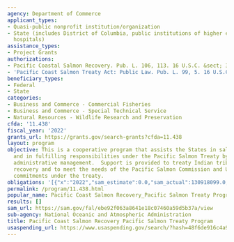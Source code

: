 ```yaml
---
agency: Department of Commerce
applicant_types:
- Quasi-public nonprofit institution/organization
- State (includes District of Columbia, public institutions of higher education and
  hospitals)
assistance_types:
- Project Grants
authorizations:
- Pacific Coastal Salmon Recovery. Pub. L. 106, 113. 16 U.S.C. &sect; 3634.
- 'Pacific Coast Salmon Treaty Act: Public Law. Pub. L. 99, 5. 16 U.S.C. &sect; 3641.'
beneficiary_types:
- Federal
- State
categories:
- Business and Commerce - Commercial Fisheries
- Business and Commerce - Special Technical Service
- Natural Resources - Wildlife Research and Preservation
cfda: '11.438'
fiscal_year: '2022'
grants_url: https://grants.gov/search-grants?cfda=11.438
layout: program
objective: This is a cooperative program that assists the States in salmon restoration
  and in fulfilling responsibilities under the Pacific Salmon Treaty by providing
  administrative management.  Support is provided to treaty Indian tribes for salmon
  recovery and to meet the needs of the Pacific Salmon Commission and U.S. international
  commitments under the treaty.
obligations: '[{"x":"2022","sam_estimate":0.0,"sam_actual":130918099.0,"usa_spending_actual":130918099.13},{"x":"2023","sam_estimate":258765893.0,"sam_actual":0.0,"usa_spending_actual":111788528.09},{"x":"2024","sam_estimate":258765893.0,"sam_actual":0.0,"usa_spending_actual":0.0}]'
permalink: /program/11.438.html
popular_name: Pacific Coast Salmon Recovery_Pacific Salmon Treaty Program
results: []
sam_url: https://sam.gov/fal/ebe92f063a8641e18c07460a59d5b37a/view
sub-agency: National Oceanic and Atmospheric Administration
title: Pacific Coast Salmon Recovery Pacific Salmon Treaty Program
usaspending_url: https://www.usaspending.gov/search/?hash=48f6de916c4a9d5a62220cb50ee0a7ba
---
```

